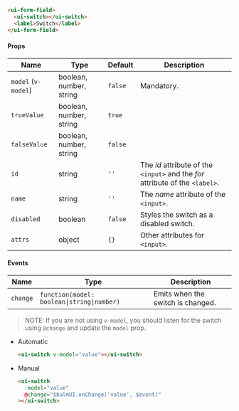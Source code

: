 ```html
<ui-form-field>
  <ui-switch></ui-switch>
  <label>Switch</label>
</ui-form-field>
```

#### Props

| Name                | Type                    | Default | Description                                                                   |
| ------------------- | ----------------------- | ------- | ----------------------------------------------------------------------------- |
| `model` (`v-model`) | boolean, number, string | `false` | Mandatory.                                                                    |
| `trueValue`         | boolean, number, string | `true`  |                                                                               |
| `falseValue`        | boolean, number, string | `false` |                                                                               |
| `id`                | string                  | `''`    | The _id_ attribute of the `<input>` and the _for_ attribute of the `<label>`. |
| `name`              | string                  | `''`    | The _name_ attribute of the `<input>`.                                        |
| `disabled`          | boolean                 | `false` | Styles the switch as a disabled switch.                                       |
| `attrs`             | object                  | `{}`    | Other attributes for `<input>`.                                               |

#### Events

| Name     | Type                                       | Description                       |
| -------- | ------------------------------------------ | --------------------------------- |
| `change` | `function(model: boolean\|string\|number)` | Emits when the switch is changed. |

> NOTE: If you are not using `v-model`, you should listen for the switch using `@change` and update the `model` prop.

- Automatic
  ```html
  <ui-switch v-model="value"></ui-switch>
  ```
- Manual
  ```html
  <ui-switch
    :model="value"
    @change="$balmUI.onChange('value', $event)"
  ></ui-switch>
  ```
